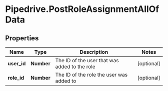 # Pipedrive.PostRoleAssignmentAllOfData

## Properties

Name | Type | Description | Notes
------------ | ------------- | ------------- | -------------
**user_id** | **Number** | The ID of the user that was added to the role | [optional] 
**role_id** | **Number** | The ID of the role the user was added to | [optional] 


